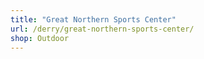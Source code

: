 ```yaml
---
title: "Great Northern Sports Center"
url: /derry/great-northern-sports-center/
shop: Outdoor
---
```

